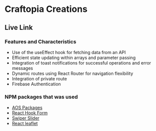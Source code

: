 # Craftopia Creations

## Live Link

### Features and Characteristics

- Use of the useEffect hook for fetching data from an API
- Efficient state updating within arrays and parameter passing
- Integration of toast notifications for successful operations and error messages
- Dynamic routes using React Router for navigation flexibility
- Integration of private route
- Firebase Authentication

### NPM packages that was used

- [AOS Packages](https://michalsnik.github.io/aos/)
- [React Hook Form](https://react-hook-form.com/)
- [Swiper Slider](https://swiperjs.com/)
- [React leaflet](https://react-leaflet.js.org/)
